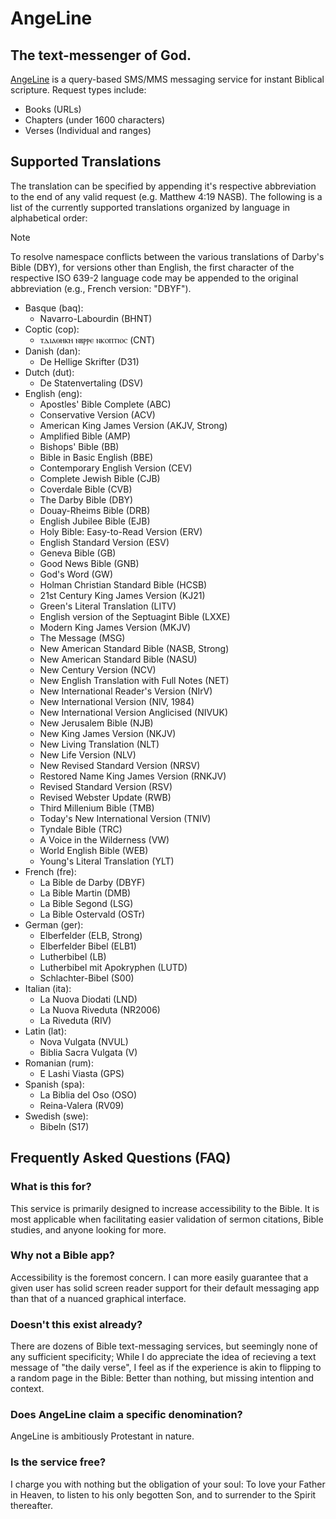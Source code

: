 # AngeLine
## The text-messenger of God.
[AngeLine](https://Text-AngeLine.org) is a query-based SMS/MMS messaging service for instant Biblical scripture. Request types include:
- Books (URLs)
- Chapters (under 1600 characters)
- Verses (Individual and ranges)
## Supported Translations
The translation can be specified by appending it's respective abbreviation to the end of any valid request (e.g. Matthew 4:19 NASB). The following is a list of the currently supported translations organized by language in alphabetical order:
> [!NOTE]
> To resolve namespace conflicts between the various translations of Darby's Bible (DBY), for versions other than English, the first character of the respective ISO 639-2 language code may be appended to the original abbreviation (e.g., French version: "DBYF").
- Basque (baq):
  - Navarro-Labourdin (BHNT)
- Coptic (cop):
  - ⲧⲇⲓⲁⲑⲏⲕⲏ ⲛⲃⲣⲣⲉ ⲛⲕⲟⲡⲧⲓⲟⲥ (CNT)
- Danish (dan):
  - De Hellige Skrifter (D31)
- Dutch (dut):
  - De Statenvertaling (DSV)
- English (eng):
  - Apostles' Bible Complete (ABC)
  - Conservative Version (ACV)
  - American King James Version (AKJV, Strong)
  - Amplified Bible (AMP)
  - Bishops' Bible (BB)
  - Bible in Basic English (BBE)
  - Contemporary English Version (CEV)
  - Complete Jewish Bible (CJB)
  - Coverdale Bible (CVB)
  - The Darby Bible (DBY)
  - Douay-Rheims Bible (DRB)
  - English Jubilee Bible (EJB)
  - Holy Bible: Easy-to-Read Version (ERV)
  - English Standard Version (ESV)
  - Geneva Bible (GB)
  - Good News Bible (GNB)
  - God's Word (GW)
  - Holman Christian Standard Bible (HCSB)
  - 21st Century King James Version (KJ21)
  - Green's Literal Translation (LITV)
  - English version of the Septuagint Bible (LXXE)
  - Modern King James Version (MKJV)
  - The Message (MSG)
  - New American Standard Bible (NASB, Strong)
  - New American Standard Bible (NASU)
  - New Century Version (NCV)
  - New English Translation with Full Notes (NET)
  - New International Reader's Version (NIrV)
  - New International Version (NIV, 1984)
  - New International Version Anglicised (NIVUK)
  - New Jerusalem Bible (NJB)
  - New King James Version (NKJV)
  - New Living Translation (NLT)
  - New Life Version (NLV)
  - New Revised Standard Version (NRSV)
  - Restored Name King James Version (RNKJV)
  - Revised Standard Version (RSV)
  - Revised Webster Update (RWB)
  - Third Millenium Bible (TMB)
  - Today's New International Version (TNIV)
  - Tyndale Bible (TRC)
  - A Voice in the Wilderness (VW)
  - World English Bible (WEB)
  - Young's Literal Translation (YLT)
- French (fre):
  - La Bible de Darby (DBYF)
  - La Bible Martin (DMB)
  - La Bible Segond (LSG)
  - La Bible Ostervald (OSTr)
- German (ger):
  - Elberfelder (ELB, Strong)
  - Elberfelder Bibel (ELB1)
  - Lutherbibel (LB)
  - Lutherbibel mit Apokryphen (LUTD)
  - Schlachter-Bibel (S00)
- Italian (ita):
  - La Nuova Diodati (LND)
  - La Nuova Riveduta (NR2006)
  - La Riveduta (RIV)
- Latin (lat):
  - Nova Vulgata (NVUL)
  - Biblia Sacra Vulgata (V)
- Romanian (rum):
  - E Lashi Viasta (GPS)
- Spanish (spa):
  - La Biblia del Oso (OSO)
  - Reina-Valera (RV09)
- Swedish (swe):
  - Bibeln (S17)
## Frequently Asked Questions (FAQ)
### What is this for?
This service is primarily designed to increase accessibility to the Bible. It is most applicable when facilitating easier validation of sermon citations, Bible studies, and anyone looking for more.
### Why not a Bible app?
Accessibility is the foremost concern. I can more easily guarantee that a given user has solid screen reader support for their default messaging app than that of a nuanced graphical interface.
### Doesn't this exist already?
There are dozens of Bible text-messaging services, but seemingly none of any sufficient specificity; While I do appreciate the idea of recieving a text message of "the daily verse", I feel as if the experience is akin to flipping to a random page in the Bible: Better than nothing, but missing intention and context.
### Does AngeLine claim a specific denomination?
AngeLine is ambitiously Protestant in nature.
### Is the service free?
I charge you with nothing but the obligation of your soul: To love your Father in Heaven, to listen to his only begotten Son, and to surrender to the Spirit thereafter.
